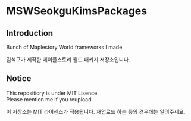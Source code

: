 # MSWSeokguKimsPackages

## Introduction
Bunch of Maplestory World frameworks I made

김석구가 제작한 메이플스토리 월드 패키지 저장소입니다.

## Notice
This repositiory is under MIT Lisence.  
Please mention me if you reupload.

이 저장소는 MIT 라이센스가 적용됩니다.
재업로드 하는 등의 경우에는 알려주세요.
